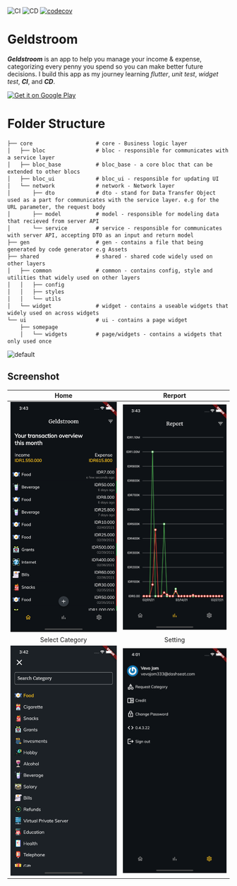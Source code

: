 
![CI](https://github.com/novaladip/geldstroom-client-flutter/workflows/CI/badge.svg) ![CD](https://github.com/novaladip/geldstroom-client-flutter/workflows/CD/badge.svg) [![codecov](https://codecov.io/gh/novaladip/geldstroom-client-flutter/branch/master/graph/badge.svg?token=IpNc50Bxy5)](https://codecov.io/gh/novaladip/geldstroom-client-flutter) 

# Geldstroom

***Geldstroom*** is an app to help you manage your income & expense, categorizing every penny you spend so you can make better future decisions. I build this app as my journey learning *flutter*, *unit test*, *widget test*, ***CI***, and ***CD***.

<a  href='https://play.google.com/store/apps/details?id=com.cotc.geldstroom&pcampaignid=pcampaignidMKT-Other-global-all-co-prtnr-py-PartBadge-Mar2515-1'><img width=200 alt='Get it on Google Play'  src='https://play.google.com/intl/en_us/badges/static/images/badges/en_badge_web_generic.png'/></a>

# Folder Structure
```
├── core                    # core - Business logic layer
│   ├── bloc                # bloc - responsible for communicates with a service layer
│   ├── bloc_base           # bloc_base - a core bloc that can be extended to other blocs
│   ├── bloc_ui             # bloc_ui - responsible for updating UI
│   └── network             # network - Network layer
│       ├── dto             # dto - stand for Data Transfer Object used as a part for communicates with the service layer. e.g for the URL parameter, the request body
│       ├── model           # model - responsible for modeling data that recieved from server API
│       └── service         # service - responsible for communicates with server API, accepting DTO as an input and return model
├── gen                     # gen - contains a file that being generated by code generator e.g Assets
├── shared                  # shared - shared code widely used on other layers
│   ├── common              # common - contains config, style and utilities that widely used on other layers
│   │   ├── config
│   │   ├── styles
│   │   └── utils
│   └── widget              # widget - contains a useable widgets that widely used on across widgets
└── ui                      # ui - contains a page widget    
    ├── somepage
    │   └── widgets         # page/widgets - contains a widgets that only used once
```


![default](docs/assets/play.gif)
## Screenshot
|              Home               |              Rerport              |
| :----------------------------------: | :-----------------------------: |
| ![](docs/assets/home-monthly.png) | ![](docs/assets/report.png) |
|              Select Category              |             Setting              |
| ![](docs/assets/category.png) | ![](docs/assets/setting.png) |